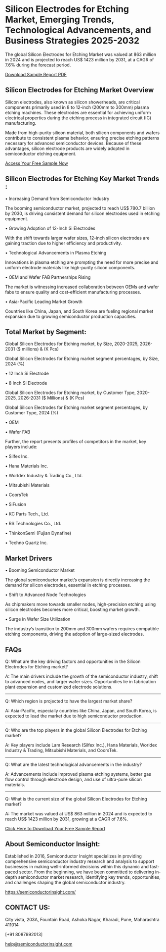 <h1>Silicon Electrodes for Etching Market, Emerging Trends, Technological Advancements, and Business Strategies 2025-2032</h1>

The global Silicon Electrodes for Etching Market was valued at 863 million in 2024 and is projected to reach US$ 1423 million by 2031, at a CAGR of 7.6% during the forecast period.

[Download Sample Report PDF](https://semiconductorinsight.com/download-sample-report/?product_id=91120)

<h2>Silicon Electrodes for Etching Market Overview</h2>

Silicon electrodes, also known as silicon showerheads, are critical components primarily used in 8 to 12-inch (200mm to 300mm) plasma etching machines. These electrodes are essential for achieving uniform electrical properties during the etching process in integrated circuit (IC) manufacturing.

Made from high-purity silicon material, both silicon components and wafers contribute to consistent plasma behavior, ensuring precise etching patterns necessary for advanced semiconductor devices. Because of these advantages, silicon electrode products are widely adopted in semiconductor etching equipment.

[Access Your Free Sample Now](https://semiconductorinsight.com/report/silicon-electrodes-for-etching-market/)

<h2>Silicon Electrodes for Etching Key Market Trends  :</h2>

•	Increasing Demand from Semiconductor Industry

The booming semiconductor market, projected to reach US$ 780.7 billion by 2030, is driving consistent demand for silicon electrodes used in etching equipment.

•	Growing Adoption of 12-Inch Si Electrodes

With the shift towards larger wafer sizes, 12-inch silicon electrodes are gaining traction due to higher efficiency and productivity.

•	Technological Advancements in Plasma Etching

Innovations in plasma etching are prompting the need for more precise and uniform electrode materials like high-purity silicon components.

•	OEM and Wafer FAB Partnerships Rising

The market is witnessing increased collaboration between OEMs and wafer fabs to ensure quality and cost-efficient manufacturing processes.

•	Asia-Pacific Leading Market Growth

Countries like China, Japan, and South Korea are fueling regional market expansion due to growing semiconductor production capacities.

<h2>Total Market by Segment:</h2>

Global Silicon Electrodes for Etching market, by Size, 2020-2025, 2026-2031 ($ millions) & (K Pcs)

Global Silicon Electrodes for Etching market segment percentages, by Size, 2024 (%)

•	12 Inch Si Electrode

•	8 Inch Si Electrode

Global Silicon Electrodes for Etching market, by Customer Type, 2020-2025, 2026-2031 ($ Millions) & (K Pcs)


Global Silicon Electrodes for Etching market segment percentages, by Customer Type, 2024 (%)

•	OEM

•	Wafer FAB

Further, the report presents profiles of competitors in the market, key players include:

•	Silfex Inc.

•	Hana Materials Inc.

•	Worldex Industry & Trading Co., Ltd.

•	Mitsubishi Materials

•	CoorsTek

•	SiFusion

•	KC Parts Tech., Ltd.

•	RS Technologies Co., Ltd.

•	ThinkonSemi (Fujian Dynafine)

•	Techno Quartz Inc.

<h2>Market Drivers</h2>

•	Booming Semiconductor Market

The global semiconductor market’s expansion is directly increasing the demand for silicon electrodes, essential in etching processes.

•	Shift to Advanced Node Technologies

As chipmakers move towards smaller nodes, high-precision etching using silicon electrodes becomes more critical, boosting market growth.

•	Surge in Wafer Size Utilization

The industry’s transition to 200mm and 300mm wafers requires compatible etching components, driving the adoption of large-sized electrodes.

<h2>FAQs</h2>

Q: What are the key driving factors and opportunities in the Silicon Electrodes for Etching market?

A: The main drivers include the growth of the semiconductor industry, shift to advanced nodes, and larger wafer sizes. Opportunities lie in fabrication plant expansion and customized electrode solutions.

________________________________________

Q: Which region is projected to have the largest market share?

A: Asia-Pacific, especially countries like China, Japan, and South Korea, is expected to lead the market due to high semiconductor production.

________________________________________

Q: Who are the top players in the global Silicon Electrodes for Etching market?

A: Key players include Lam Research (Silfex Inc.), Hana Materials, Worldex Industry & Trading, Mitsubishi Materials, and CoorsTek.

________________________________________

Q: What are the latest technological advancements in the industry?

A: Advancements include improved plasma etching systems, better gas flow control through electrode design, and use of ultra-pure silicon materials.

________________________________________

Q: What is the current size of the global Silicon Electrodes for Etching market?

A: The market was valued at US$ 863 million in 2024 and is expected to reach US$ 1423 million by 2031, growing at a CAGR of 7.6%.

[Click Here to Download Your Free Sample Report ](https://semiconductorinsight.com/report/silicon-electrodes-for-etching-market/)

<h2>About Semiconductor Insight:</h2>

Established in 2016, Semiconductor Insight specializes in providing comprehensive semiconductor industry research and analysis to support businesses in making well-informed decisions within this dynamic and fast-paced sector. From the beginning, we have been committed to delivering in-depth semiconductor market research, identifying key trends, opportunities, and challenges shaping the global semiconductor industry.

https://semiconductorinsight.com/

<h2>CONTACT US:</h2>

City vista, 203A, Fountain Road, Ashoka Nagar, Kharadi, Pune, Maharashtra 411014

[+91 8087992013]

help@semiconductorinsight.com

